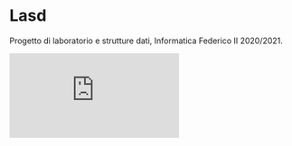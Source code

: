 # Lasd
Progetto di laboratorio e strutture dati, Informatica Federico II 2020/2021. 

![](https://counter1.stat.ovh/private/contatoreaccessi.php?c=33mae3k2l85bjz9g6c1a47q6tgks89hb)
